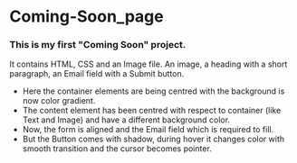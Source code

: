 # Coming-Soon_page

<h3>This is my first "Coming Soon" project.</h3>

It contains HTML, CSS and an Image file. An image, a heading with a short paragraph, an Email field with a Submit button.

<ul>
<li>Here the container elements are being centred with the background is now color gradient.</li>
<li>The content element has been centred with respect to container (like Text and Image) and have a different background color.</li>
<li>Now, the form is aligned and the Email field which is required to fill.</li>
<li>But the Button comes with shadow, during hover it changes color with smooth transition and the cursor becomes pointer.</li>
</ul>
